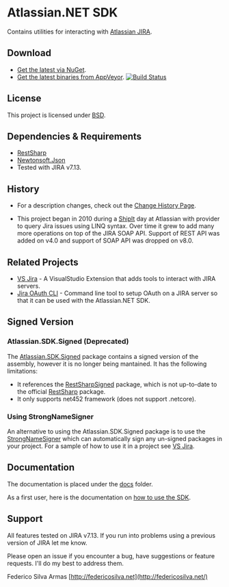 # Atlassian.NET SDK

Contains utilities for interacting with  [Atlassian JIRA](http://www.atlassian.com/software/jira).

## Download

- [Get the latest via NuGet](http://nuget.org/List/Packages/Atlassian.SDK).
- [Get the latest binaries from AppVeyor](https://ci.appveyor.com/project/farmas/atlassian-net-sdk/history).
  [![Build Status](https://ci.appveyor.com/api/projects/status/bitbucket/farmas/atlassian.net-sdk?branch=release&amp;svg=true)](https://ci.appveyor.com/project/farmas/atlassian-net-sdk)

## License

This project is licensed under  [BSD](/LICENSE.md).

## Dependencies & Requirements

- [RestSharp](https://www.nuget.org/packages/RestSharp)
- [Newtonsoft.Json](https://www.nuget.org/packages/Newtonsoft.Json)
- Tested with JIRA v7.13.

## History

- For a description changes, check out the [Change History Page](/docs/change-history.md).

- This project began in 2010 during a [ShipIt](https://www.atlassian.com/company/shipit) day at Atlassian with provider
  to query Jira issues using LINQ syntax. Over time it grew to add many more operations on top of the JIRA SOAP API.
  Support of REST API was added on v4.0 and support of SOAP API was dropped on v8.0.

## Related Projects

- [VS Jira](https://bitbucket.org/farmas/vsjira) - A VisualStudio Extension that adds tools to interact with JIRA
servers.
- [Jira OAuth CLI](https://bitbucket.org/farmas/atlassian.net-jira-oauth-cli) - Command line tool to setup OAuth on a JIRA server so that it can be used with the Atlassian.NET SDK.

## Signed Version

### Atlassian.SDK.Signed (Deprecated)

The [Atlassian.SDK.Signed](https://www.nuget.org/packages/Atlassian.SDK.Signed/) package contains a signed version of
the assembly, however it is no longer being mantained. It has the following limitations:

- It references the  [RestSharpSigned](https://www.nuget.org/packages/RestSharpSigned) package, which is not up-to-date
  to the official  [RestSharp](https://www.nuget.org/packages/RestSharpSigned) package.
- It only supports net452 framework (does not support .netcore).

### Using StrongNameSigner

An alternative to using the Atlassian.SDK.Signed package is to use the [StrongNameSigner](https://www.nuget.org/packages/Brutal.Dev.StrongNameSigner) which can automatically sign any un-signed packages in your project. For a sample of how to use it in a project see [VS Jira](https://bitbucket.org/farmas/vsjira).

## Documentation

The documentation is placed under the [docs](/docs) folder.

As a first user, here is the documentation on [how to use the SDK](/docs/how-to-use-the-sdk.md).

## Support

All features tested on JIRA v7.13. If you run into problems using a previous version of JIRA let me know.

Please open an issue if you encounter a bug, have suggestions or feature requests. I'll do my best to address them.

Federico Silva Armas
[http://federicosilva.net](http://federicosilva.net/)
